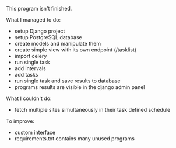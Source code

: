 This program isn't finished.

What I managed to do:

- setup Django project
- setup PostgreSQL database
- create models and manipulate them
- create simple view with its own endpoint (/tasklist)
- import celery
- run single task
- add intervals
- add tasks
- run single task and save results to database
- programs results are visible in the django admin panel

What I couldn't do:

- fetch multiple sites simultaneously in their task defined schedule

To improve:

- custom interface
- requirements.txt contains many unused programs
